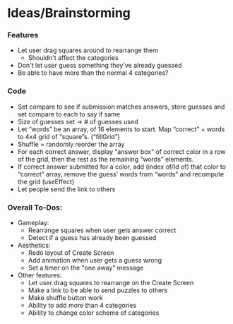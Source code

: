 # Ideas/Brainstorming

### Features
- Let user drag squares around to rearrange them
    - Shouldn't affect the categories
- Don't let user guess something they've already guessed
- Be able to have more than the normal 4 categories?

### Code
- Set compare to see if submission matches answers, store guesses and set compare to each to 
say if same
- Size of guesses set -> # of guesses used
- Let “words” be an array, of 16 elements to start. Map “correct” + words to 4x4 grid of 
“square”s. (“fillGrid”)
- Shuffle = randomly reorder the array
- For each correct answer, display “answer box” of correct color in a row of the grid, then the 
rest as the remaining “words” elements.
- If correct answer submitted for a color, add (index of/Id of) that color to “correct” array, 
remove the guess’ words from “words” and recompute the grid (useEffect)
- Let people send the link to others

### Overall To-Dos:
- Gameplay:
    - Rearrange squares when user gets answer correct
    - Detect if a guess has already been guessed
- Aesthetics:
  - Redo layout of Create Screen
  - Add animation when user gets a guess wrong
  - Set a timer on the "one away" message
- Other features:
  - Let user drag squares to rearrange on the Create Screen
  - Make a link to be able to send puzzles to others
  - Make shuffle button work
  - Ability to add more than 4 categories
  - Ability to change color scheme of categories

